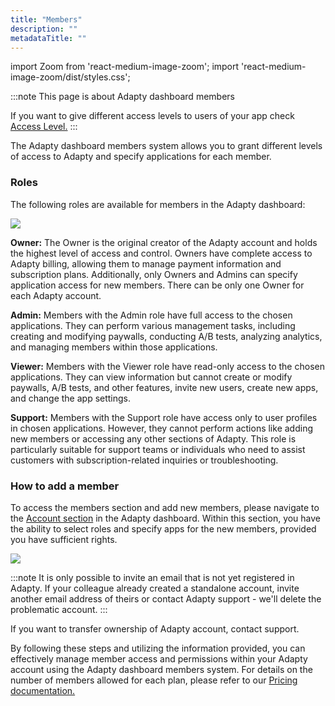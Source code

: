 ```yaml
---
title: "Members"
description: ""
metadataTitle: ""
---
```


import Zoom from 'react-medium-image-zoom';
import 'react-medium-image-zoom/dist/styles.css';

:::note
This page is about Adapty dashboard members

If you want to give different access levels to users of your app check [Access Level.](access-level)
:::

The Adapty dashboard members system allows you to grant different levels of access to Adapty and specify applications for each member.

### Roles

The following roles are available for members in the Adapty dashboard:


<Zoom>
  <img src={require('./img/22c99e5-6187b395ae899b73d8d64a26_Frame_1434.webp').default}
  style={{
    border: 'none', /* border width and color */
    width: '700px', /* image width */
    display: 'block', /* for alignment */
    margin: '0 auto' /* center alignment */
  }}
/>
</Zoom>





**Owner:** The Owner is the original creator of the Adapty account and holds the highest level of access and control. Owners have complete access to Adapty billing, allowing them to manage payment information and subscription plans. Additionally, only Owners and Admins can specify application access for new members. There can be only one Owner for each Adapty account.

**Admin:** Members with the Admin role have full access to the chosen applications.  They can perform various management tasks, including creating and modifying paywalls, conducting A/B tests, analyzing analytics, and managing members within those applications.

**Viewer:** Members with the Viewer role have read-only access to the chosen applications. They can view information but cannot create or modify paywalls, A/B tests, and other features, invite new users, create new apps, and change the app settings.

**Support:** Members with the Support role have access only to user profiles in chosen applications. However, they cannot perform actions like adding new members or accessing any other sections of Adapty. This role is particularly suitable for support teams or individuals who need to assist customers with subscription-related inquiries or troubleshooting.

### How to add a member

To access the members section and add new members, please navigate to the [Account section](https://app.adapty.io/account) in the Adapty dashboard.  Within this section, you have the ability to select roles and specify apps for the new members, provided you have sufficient rights.


<Zoom>
  <img src={require('./img/f72acc9-Area_2023-06-08_181614_Jun_08_2023_0619_PM.gif').default}
  style={{
    border: '1px solid #727272', /* border width and color */
    width: '700px', /* image width */
    display: 'block', /* for alignment */
    margin: '0 auto' /* center alignment */
  }}
/>
</Zoom>





:::note
It is only possible to invite an email that is not yet registered in Adapty. If your colleague already created a standalone account, invite another email address of theirs or contact Adapty support - we'll delete the problematic account.
:::

If you want to transfer ownership of Adapty account, contact support.

By following these steps and utilizing the information provided, you can effectively manage member access and permissions within your Adapty account using the Adapty dashboard members system. For details on the number of members allowed for each plan, please refer to our [Pricing documentation.](https://adapty.io/pricing/)